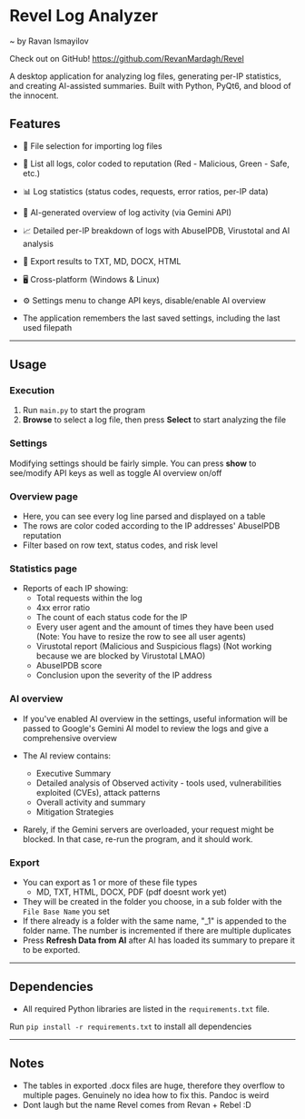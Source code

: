 # Revel Log Analyzer

~ by Ravan Ismayilov

Check out on GitHub!
https://github.com/RevanMardagh/Revel

A desktop application for analyzing log files, generating per-IP statistics, and creating AI-assisted summaries. Built with Python, PyQt6, and blood of the innocent.

## Features

- 📂 File selection for importing log files
- 📄 List all logs, color coded to reputation (Red - Malicious, Green - Safe, etc.)
- 📊 Log statistics (status codes, requests, error ratios, per-IP data)
- 🤖 AI-generated overview of log activity (via Gemini API)
- 📈 Detailed per-IP breakdown of logs with AbuseIPDB, Virustotal and AI analysis
- 🧾 Export results to TXT, MD, DOCX, HTML
- 🖥️ Cross-platform (Windows & Linux)
- ⚙️ Settings menu to change API keys, disable/enable AI overview

- The application remembers the last saved settings, including the last used filepath

---

## Usage

### Execution

1. Run `main.py` to start the program
2. **Browse** to select a log file, then press **Select** to start analyzing the file

### Settings

Modifying settings should be fairly simple. You can press **show** to see/modify API keys as well as toggle AI overview on/off

### Overview page

- Here, you can see every log line parsed and displayed on a table
- The rows are color coded according to the IP addresses' AbuseIPDB reputation
- Filter based on row text, status codes, and risk level

### Statistics page

- Reports of each IP showing:
  - Total requests within the log
  - 4xx error ratio
  - The count of each status code for the IP
  - Every user agent and the amount of times they have been used (Note: You have to resize the row to see all user agents)
  - Virustotal report (Malicious and Suspicious flags) (Not working because we are blocked by Virustotal LMAO)
  - AbuseIPDB score
  - Conclusion upon the severity of the IP address

### AI overview

- If you've enabled AI overview in the settings, useful information will be passed to Google's Gemini AI model to review the logs and give a comprehensive overview

- The AI review contains:
  - Executive Summary
  - Detailed analysis of Observed activity - tools used, vulnerabilities exploited (CVEs), attack patterns
  - Overall activity and summary
  - Mitigation Strategies
- Rarely, if the Gemini servers are overloaded, your request might be blocked. In that case, re-run the program, and it should work.

### Export

- You can export as 1 or more of these file types
  - MD, TXT, HTML, DOCX, PDF (pdf doesnt work yet)
- They will be created in the folder you choose, in a sub folder with the `File Base Name` you set
- If there already is a folder with the same name, "\_1" is appended to the folder name.
  The number is incremented if there are multiple duplicates
- Press **Refresh Data from AI** after AI has loaded its summary to prepare it to be exported.

---

## Dependencies

- All required Python libraries are listed in the `requirements.txt` file.

Run `pip install -r requirements.txt` to install all dependencies

---

## Notes

- The tables in exported .docx files are huge, therefore they overflow to multiple pages. Genuinely no idea how to fix this. Pandoc is weird
- Dont laugh but the name Revel comes from Revan + Rebel :D
